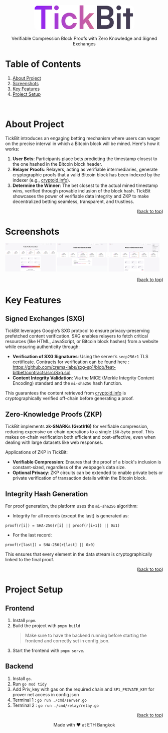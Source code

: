 <div align="center">
  <a href="https://github.com/yash25198/TickBit">
    <img src=".github/assets/TickBit.png" alt="Logo" height="80" style="border-radius: 16px;">
  </a>

  <p align="center">
    Verifiable Compression Block Proofs with Zero Knowledge and Signed Exchanges
  </p>
</div>

# Table of Contents

  <ol>
    <li><a href="#about-project">About Project</a></li>
    <li><a href="#screenshots">Screenshots</a></li>
    <li><a href="#key-features">Key Features</a></li>
    <li><a href="#project-setup">Project Setup</a></li>
    </li>
  </ol>

</br>

# About Project

TickBit introduces an engaging betting mechanism where users can wager on the precise interval in which a Bitcoin block will be mined. Here's how it works:

1. **User Bets**: Participants place bets predicting the timestamp closest to the one hashed in the Bitcoin block header.
2. **Relayer Proofs**: Relayers, acting as verifiable intermediaries, generate cryptographic proofs that a valid Bitcoin block has been indexed by the indexer (e.g., [cryptoid.info](https://cryptoid.info)).
3. **Determine the Winner**: The bet closest to the actual mined timestamp wins, verified through provable inclusion of the block hash.
   TickBit showcases the power of verifiable data integrity and ZKP to make decentralized betting seamless, transparent, and trustless.

<p align="right">(<a href="#table-of-contents">back to top</a>)</p>

# Screenshots

<p float="left">
  <img src=".github/assets/ss-1.png" width="32%" />
  <img src=".github/assets/ss-2.png" width="32%" /> 
  <img src=".github/assets/ss-3.png" width="32%" />
</p>

<p align="right">(<a href="#table-of-contents">back to top</a>)</p>

# Key Features

## Signed Exchanges (SXG)

TickBit leverages Google’s SXG protocol to ensure privacy-preserving prefetched content verification. SXG enables relayers to fetch critical resources (like HTML, JavaScript, or Bitcoin block hashes) from a website while ensuring authenticity through:

-   **Verification of SXG Signatures**: Using the server’s `secp256r1` TLS certificate. Contracts for verification can be found here : https://github.com/crema-labs/sxg-sp1/blob/feat-bitbet/contracts/src/Sxg.sol
-   **Content Integrity Validation**: Via the MICE (Merkle Integrity Content Encoding) standard and the `mi-sha256` hash function.

This guarantees the content retrieved from [cryptoid.info](https://cryptoid.info) is cryptographically verified off-chain before generating a proof.

## Zero-Knowledge Proofs (ZKP)

TickBit implements **zk-SNARKs (Groth16)** for verifiable compression, reducing expensive on-chain operations to a single `160-byte` proof. This makes on-chain verification both efficient and cost-effective, even when dealing with large datasets like web responses.

Applications of ZKP in TickBit:

-   **Verifiable Compression**: Ensures that the proof of a block's inclusion is constant-sized, regardless of the webpage’s data size.
-   **Optional Privacy**: ZKP circuits can be extended to enable private bets or private verification of transaction details within the Bitcoin block.

## Integrity Hash Generation

For proof generation, the platform uses the `mi-sha256` algorithm:

-   Integrity for all records (except the last) is generated as:

```
proof(r[i]) = SHA-256(r[i] || proof(r[i+1]) || 0x1)
```

-   For the last record:

```
proof(r[last]) = SHA-256(r[last] || 0x0)
```

This ensures that every element in the data stream is cryptographically linked to the final proof.

<p align="right">(<a href="#table-of-contents">back to top</a>)</p>

# Project Setup

## Frontend

1. Install `pnpm`.
2. Build the project with `pnpm build`
    > Make sure to have the backend running before starting the frontend and correctly set in config.json.
3. Start the frontend with `pnpm serve`.

## Backend

1. Install `go`.
2. Run `go mod tidy`
3. Add Priv_key with gas on the required chain and `SP1_PRIVATE_KEY` for prover net access in config.json
4. Terminal 1 : `go run ./cmd/server.go`
5. Terminal 2 : `go run ./cmd/relay/relay.go`

<p align="right">(<a href="#table-of-contents">back to top</a>)</p>

<p align="center">Made with ❤️ at ETH Bangkok</p>
